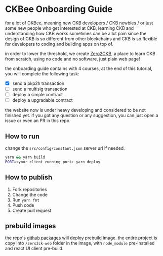# CKBee Onboarding Guide

for a lot of CKBee, meaning new CKB developers / CKB newbies / or just some new people who get interested at CKB, learning CKB and understanding how CKB works sometimes can be a lot pain since the design of CKB is so different from other blockchains and CKB is so flexible for developers to coding and building apps on top of.

in order to lower the threshold, we create [Zero2CKB](https://zero2ckb.ckbapp.dev/), a place to learn CKB from scratch, using no code and no software, just plain web page!

the onboarding guide contains with 4 courses, at the end of this tutorial, you will complete the following task:

- [x] send a pkp2h transaction
- [ ] send a multisig transaction
- [ ] deploy a simple contract
- [ ] deploy a upgradable contract

the website now is under heavy developing and considered to be not finished yet. if you got any question or any suggestion, you can just open a issue or even an PR in this repo.

## How to run

change the `src/config/constant.json` server url if needed.

```sh
yarn && yarn build
PORT=<your client running port> yarn deploy
```

## How to publish
1. Fork repositories
2. Change the code
3. Run `yarn fmt`
4. Push code
5. Create pull request

## prebuild images

the repo's [github packages](https://github.com/RetricSu/zero2ckb-web/pkgs/container/zero2ckb-web-prebuilds) will deploy prebuild image. the entire project is copy into `/zero2ck-web` folder in the image, with `node_module` pre-installed and react UI client pre-build.
